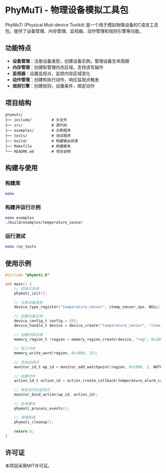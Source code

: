 # PhyMuTi - 物理设备模拟工具包

PhyMuTi (Physical Muti-device Toolkit) 是一个用于模拟物理设备的C语言工具包，提供了设备管理、内存管理、监视器、动作管理和规则引擎等功能。

## 功能特点

- **设备管理**：注册设备类型，创建设备实例，管理设备生命周期
- **内存管理**：创建和管理内存区域，支持读写操作
- **监视器**：设置监视点，监控内存区域变化
- **动作管理**：创建和执行动作，响应监视点触发
- **规则引擎**：创建规则，设置条件，绑定动作

## 项目结构

```
phymuti/
├── include/         # 头文件
├── src/             # 源代码
├── examples/        # 示例程序
├── tests/           # 测试程序
├── build/           # 构建输出目录
├── Makefile         # 构建脚本
└── README.md        # 项目说明
```

## 构建与使用

### 构建库

```bash
make
```

### 构建并运行示例

```bash
make examples
./build/examples/temperature_sensor
```

### 运行测试

```bash
make run_tests
```

## 使用示例

```c
#include "phymuti.h"

int main() {
    // 初始化系统
    phymuti_init();
    
    // 注册设备类型
    device_type_register("temperature_sensor", &temp_sensor_ops, NULL);
    
    // 创建设备实例
    device_config_t config = {0};
    device_handle_t device = device_create("temperature_sensor", "room_temp", &config);
    
    // 创建内存区域
    memory_region_t *region = memory_region_create(device, "reg", 0x1000, 256, MEMORY_FLAG_RW);
    
    // 写入内存
    memory_write_word(region, 0x1000, 25);
    
    // 添加监视点
    monitor_id_t wp_id = monitor_add_watchpoint(region, 0x1000, 2, WATCHPOINT_WRITE);
    
    // 创建动作
    action_id_t action_id = action_create_callback(temperature_alarm_callback, NULL);
    
    // 绑定动作到监视点
    monitor_bind_action(wp_id, action_id);
    
    // 处理事件
    phymuti_process_events();
    
    // 清理系统
    phymuti_cleanup();
    
    return 0;
}
```

## 许可证

本项目采用MIT许可证。 
